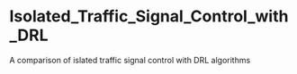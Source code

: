 # Isolated_Traffic_Signal_Control_with_DRL
A comparison of islated traffic signal control with DRL algorithms
